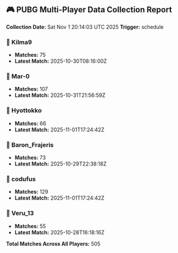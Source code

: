 ## 🎮 PUBG Multi-Player Data Collection Report
**Collection Date:** Sat Nov  1 20:14:03 UTC 2025
**Trigger:** schedule

### 👤 Kilma9
- **Matches:** 75
- **Latest Match:** 2025-10-30T08:16:00Z

### 👤 Mar-0
- **Matches:** 107
- **Latest Match:** 2025-10-31T21:56:59Z

### 👤 Hyottokko
- **Matches:** 66
- **Latest Match:** 2025-11-01T17:24:42Z

### 👤 Baron_Frajeris
- **Matches:** 73
- **Latest Match:** 2025-10-29T22:38:18Z

### 👤 codufus
- **Matches:** 129
- **Latest Match:** 2025-11-01T17:24:42Z

### 👤 Veru_13
- **Matches:** 55
- **Latest Match:** 2025-10-28T16:18:16Z

**Total Matches Across All Players:** 505
